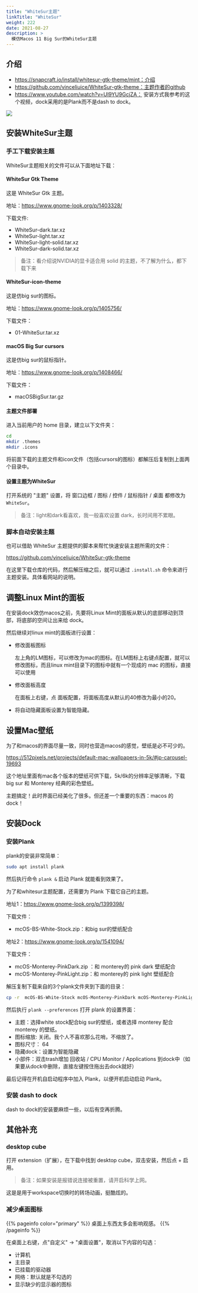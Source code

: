 ```yaml
---
title: "WhiteSur主题"
linkTitle: "WhiteSur"
weight: 222
date: 2021-08-27
description: >
  模仿Macos 11 Big Sur的WhiteSur主题
---
```


## 介绍

- https://snapcraft.io/install/whitesur-gtk-theme/mint：介绍
- https://github.com/vinceliuice/WhiteSur-gtk-theme：主题作者的github
- https://www.youtube.com/watch?v=Ul9YU9GcjZA： 安装方式我参考的这个视频，dock采用的是Plank而不是dash to dock。

![](https://github.com/vinceliuice/WhiteSur-gtk-theme/raw/pictures/pictures/macbook.png)

## 安装WhiteSur主题

### 手工下载安装主题

WhiteSur主题相关的文件可以从下面地址下载：

#### WhiteSur Gtk Theme

这是 WhiteSur Gtk 主题。

地址：https://www.gnome-look.org/p/1403328/

下载文件:

- WhiteSur-dark.tar.xz
- WhiteSur-light.tar.xz
- WhiteSur-light-solid.tar.xz
- WhiteSur-dark-solid.tar.xz

> 备注：看介绍说NVIDIA的显卡适合用 solid 的主题，不了解为什么，都下载下来

#### WhiteSur-icon-theme

这是仿big sur的图标。

地址：https://www.gnome-look.org/p/1405756/

下载文件：

- 01-WhiteSur.tar.xz

#### macOS Big Sur  cursors

这是仿big sur的鼠标指针。

地址：https://www.gnome-look.org/p/1408466/

下载文件：

- macOSBigSur.tar.gz

#### 主题文件部署

进入当前用户的 home 目录，建立以下文件夹：

```bash
cd
mkdir .themes
mkdir .icons
```

将前面下载的主题文件和icon文件（包括cursors的图标）都解压后复制到上面两个目录中。

#### 设置主题为WhiteSur

打开系统的 "主题" 设置，将 窗口边框 / 图标  / 控件 / 鼠标指针 / 桌面 都修改为 `WhiteSur`。

>  备注：light和dark看喜欢，我一般喜欢设置 dark，长时间用不累眼。

### 脚本自动安装主题

也可以借助 WhiteSur 主题提供的脚本来帮忙快速安装主题所需的文件：

https://github.com/vinceliuice/WhiteSur-gtk-theme

在这里下载仓库的代码，然后解压缩之后，就可以通过 `.install.sh` 命令来进行主题安装。具体看网站的说明。

## 调整Linux Mint的面板

在安装dock效仿macos之前，先要将Linux Mint的面板从默认的底部移动到顶部，将底部的空间让出来给 dock。

然后继续对linux mint的面板进行设置：

- 修改面板图标

    左上角的LM图标，可以修改为mac的图标。在LM图标上右键点配置，就可以修改图标，而且linux mint目录下的图标中就有一个现成的 mac 的图标，直接可以使用

- 修改面板高度

    在面板上右键，点 面板配置，将面板高度从默认的40修改为最小的20。

- 将自动隐藏面板设置为智能隐藏。

## 设置Mac壁纸

为了和macos的界面尽量一致，同时也营造macos的感觉，壁纸是必不可少的。

https://512pixels.net/projects/default-mac-wallpapers-in-5k/#jp-carousel-19693

这个地址里面有mac各个版本的壁纸可供下载，5k/6k的分辨率足够清晰，下载 big sur 和 Monterey 经典的彩色壁纸。

主题搞定！此时界面已经美化了很多。但还差一个重要的东西：macos 的 dock！

## 安装Dock

### 安装Plank

plank的安装非常简单：

```bash
sudo apt install plank
```

然后执行命令 `plank &` 启动 Plank 就能看到效果了。

为了和whitesur主题配置，还需要为 Plank 下载它自己的主题。

地址1：https://www.gnome-look.org/p/1399398/

下载文件：

- mcOS-BS-White-Stock.zip：和big sur的壁纸配合

地址2：https://www.gnome-look.org/p/1541094/

下载文件：

- mcOS-Monterey-PinkDark.zip ：和 monterey的 pink dark 壁纸配合
- mcOS-Monterey-PinkLight.zip：和 monterey的 pink light 壁纸配合

解压复制下载来自的3个plank文件夹到下面的目录：

```bash
cp -r  mcOS-BS-White-Stock mcOS-Monterey-PinkDark mcOS-Monterey-PinkLight   ~/.local/share/plank/themes
```

然后执行 `plank --preferences` 打开 plank 的设置界面：

- 主题：选择white stock配合big sur的壁纸，或者选择 monterey 配合 monterey 的壁纸。
- 图标缩放: 关闭。我个人不喜欢那么花哨，不缩放了。
- 图标尺寸： 64
- 隐藏dock：设置为智能隐藏
- 小部件：双击trash增加 回收站 / CPU Monitor / Applications 到dock中（如果要从dock中删除，直接左键按住拖出去dock就好）

最后记得在开机自启动程序中加入 Plank，以便开机启动启动 Plank。

### 安装 dash to dock

dash to dock的安装要麻烦一些，以后有空再折腾。

## 其他补充

### desktop cube

打开 extension（扩展），在下载中找到 desktop cube，双击安装，然后点 + 启用。

> 备注：如果安装是报错说连接被重置，请开启科学上网。

这是是用于workspace切换时的转场动画，挺酷炫的。

### 减少桌面图标

{{% pageinfo color="primary" %}}
桌面上东西太多会影响观感。
{{% /pageinfo %}}

在桌面上右键，点"自定义" -> "桌面设置"，取消以下内容的勾选：

- 计算机
- 主目录
- 已挂载的驱动器
- 网络：默认就是不勾选的
- 显示缺少的显示器的图标

